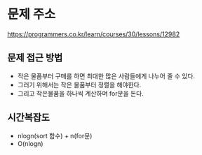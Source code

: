 # 문제 주소
https://programmers.co.kr/learn/courses/30/lessons/12982

## 문제 접근 방법
- 작은 물품부터 구매를 하면 최대한 많은 사람들에게 나누어 줄 수 있다.
- 그러기 위해서는 작은 물품부터 정렬을 해야한다.
- 그리고 작은물품을 하나씩 계산하며 for문을 돈다.

## 시간복잡도
- nlogn(sort 함수) + n(for문)
- O(nlogn)
